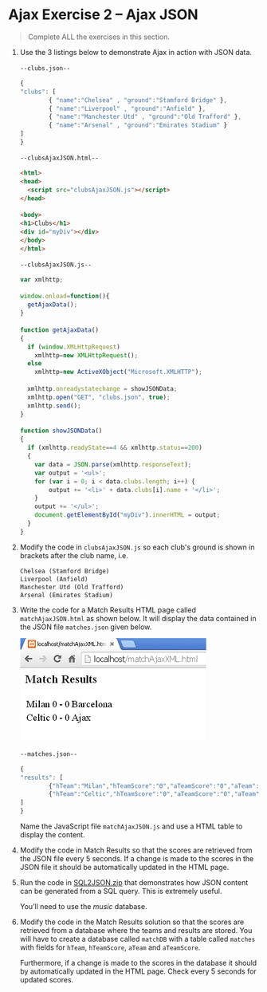 # Ajax Exercise 2 – Ajax JSON
		
> Complete ALL the exercises in this section.

1.	Use the 3 listings below to demonstrate Ajax in action with JSON data.

	``--clubs.json--``

	```javascript
	{
	"clubs": [
	        { "name":"Chelsea" , "ground":"Stamford Bridge" },
	        { "name":"Liverpool" , "ground":"Anfield" },
	        { "name":"Manchester Utd" , "ground":"Old Trafford" },
	        { "name":"Arsenal" , "ground":"Emirates Stadium" }
	]
	}

	```


	``--clubsAjaxJSON.html--``

	```html
	<html>
	<head>
	  <script src="clubsAjaxJSON.js"></script>
	</head>

	<body>
	<h1>Clubs</h1>
	<div id="myDiv"></div>
	</body>
	</html>

	```


	``--clubsAjaxJSON.js--``

	```javascript
	var xmlhttp;

	window.onload=function(){
	  getAjaxData();
	}

	function getAjaxData()
	{
	  if (window.XMLHttpRequest)
	    xmlhttp=new XMLHttpRequest();
	  else
	    xmlhttp=new ActiveXObject("Microsoft.XMLHTTP");

	  xmlhttp.onreadystatechange = showJSONData;
	  xmlhttp.open("GET", "clubs.json", true);
	  xmlhttp.send();
	}

	function showJSONData()
	{
	  if (xmlhttp.readyState==4 && xmlhttp.status==200)
	  {
	    var data = JSON.parse(xmlhttp.responseText);
	    var output = '<ul>';
	    for (var i = 0; i < data.clubs.length; i++) {
	        output += '<li>' + data.clubs[i].name + '</li>';
	    }
	    output += '</ul>';
	    document.getElementById("myDiv").innerHTML = output;
	  }
	}

	```

1.	Modify the code in ``clubsAjaxJSON.js`` so each club's ground is shown in brackets after the club name, i.e.

	```
	Chelsea (Stamford Bridge)
	Liverpool (Anfield)
	Manchester Utd (Old Trafford)
	Arsenal (Emirates Stadium)

	```

1.	Write the code for a Match Results HTML page called ``matchAjaxJSON.html`` as shown below. It will display the data contained in the JSON file ``matches.json`` given below.

	![alt text](../images/matchResults.png "Match Results")

	``--matches.json--``

	```javascript
	{
	"results": [
	        {"hTeam":"Milan","hTeamScore":"0","aTeamScore":"0","aTeam":"Barcelona"},
	        {"hTeam":"Celtic","hTeamScore":"0","aTeamScore":"0","aTeam":"Ajax"}
	]
	}

	```	

	Name the JavaScript file ``matchAjaxJSON.js`` and use a HTML table to display the content.

1.	Modify the code in Match Results so that the scores are retrieved from the JSON file every 5 seconds. If a change is made to the scores in the JSON file it should be automatically updated in the HTML page.

1.	Run the code in [SQL2JSON.zip](https://github.com/barcaxi/wap2017/blob/master/files/SQL2JSON.zip?raw=true) that demonstrates how JSON content can be generated from a SQL query. This is extremely useful.

	You’ll need to use the *music* database.


1.	Modify the code in the Match Results solution so that the scores are retrieved from a database where the teams and results are stored. You will have to create a database called ``matchDB`` with a table called ``matches`` with fields for ``hTeam``, ``hTeamScore``, ``aTeam`` and ``aTeamScore``.

	Furthermore, if a change is made to the scores in the database it should by automatically updated in the HTML page. Check every 5 seconds for updated scores.	